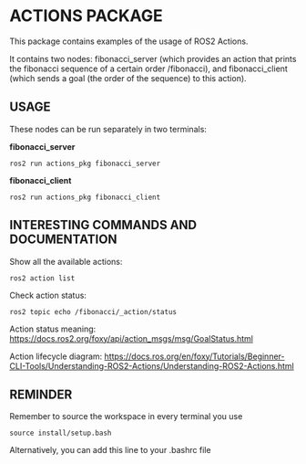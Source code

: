 # ACTIONS PACKAGE

This package contains examples of the usage of ROS2 Actions.

It contains two nodes: fibonacci_server (which provides an action that prints the fibonacci sequence of a certain order /fibonacci), and fibonacci_client (which sends a goal (the order of the sequence) to this action).

## USAGE

These nodes can be run separately in two terminals:

**fibonacci_server**

```
ros2 run actions_pkg fibonacci_server
```

**fibonacci_client**

```
ros2 run actions_pkg fibonacci_client
```

## INTERESTING COMMANDS AND DOCUMENTATION

Show all the available actions:
```
ros2 action list
```

Check action status:

```
ros2 topic echo /fibonacci/_action/status
```

Action status meaning: https://docs.ros2.org/foxy/api/action_msgs/msg/GoalStatus.html

Action lifecycle diagram: https://docs.ros.org/en/foxy/Tutorials/Beginner-CLI-Tools/Understanding-ROS2-Actions/Understanding-ROS2-Actions.html

## REMINDER

Remember to source the workspace in every terminal you use

```
source install/setup.bash
```

Alternatively, you can add this line to your .bashrc file



